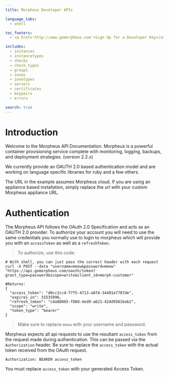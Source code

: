 ```yaml
---
title: Morpheus Developer APIs

language_tabs:
  - shell

toc_footers:
  - <a href='http://www.gomorpheus.com'>Sign Up for a Developer Key</a>

includes:
  - instances
  - instancetypes
  - checks
  - check_types
  - groups
  - zones
  - zonetypes
  - servers
  - certificates
  - keypairs
  - errors

search: true
---
```


# Introduction

Welcome to the Morpheus API Documentation. Morpheus is a powerful container provisioning service complete with monitoring, logging, backups, and deployment strategies. (version 2.2.x)

We currently provide an OAUTH 2.0 based authentication model and are working on language specific libraries for ruby and a few others.

<aside class="notice">
The URL in the example assumes Morpheus cloud. If you are using an appliance based installation, simply replace the url with your custom Morpheus appliance URL.
</aside>


# Authentication

The Morpheus API follows the OAuth 2.0 Specification and acts as an OAUTH 2.0 provider. To authorize your account you will need to use the same credentials you normally use to login to morpheus which will provide you with an `accessToken` as well as a `refreshToken`.

> To authorize, use this code:

```shell
# With shell, you can just pass the correct header with each request
curl -X POST --data "username=meow&password=meow" "https://api.gomorpheus.com/oauth/token?grant_type=password&scope=write&client_id=morph-customer"

#Returns:
{
  "access_token": "d0cc2cc4-f7f5-4713-a874-34491e7707de",
  "expires_in": 31535996,
  "refresh_token": "cda88865-f88d-4ed9-a621-424d9361beb2",
  "scope": "write",
  "token_type": "bearer"
}
```

> Make sure to replace `meow` with your username and password.

Morpheus expects all api requests to use the resultant `access_token` from the request made during authentication. This can be passed via the `Authorization` header. Be sure to replace the `access_token` with the actual token received from the OAuth request.

`Authorization: BEARER access_token`

<aside class="notice">
You must replace <code>access_token</code> with your generated Access Token.
</aside>
